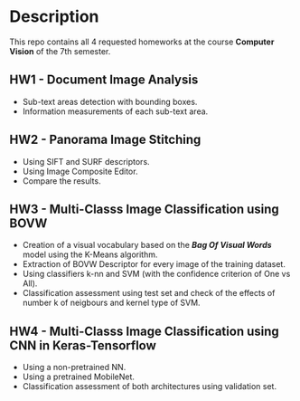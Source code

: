 # Description
This repo contains all 4 requested homeworks at the course **Computer Vision** of the 7th semester.

## HW1 - Document Image Analysis

* Sub-text areas detection with bounding boxes.
* Information measurements of each sub-text area.

## HW2 - Panorama Image Stitching

* Using SIFT and SURF descriptors.
* Using Image Composite Editor.
* Compare the results.

## HW3 - Multi-Classs Image Classification using BOVW

* Creation of a visual vocabulary based on the ***Bag Of Visual Words*** model using the K-Means algorithm.
* Extraction of BOVW Descriptor for every image of the training dataset.
* Using classifiers k-nn and SVM (with the confidence criterion of One vs All).
* Classification assessment using test set and check of the effects of number k of neigbours and kernel type of SVM.

## HW4 - Multi-Classs Image Classification using CNN in Keras-Tensorflow

* Using a non-pretrained NN.
* Using a pretrained MobileNet.
* Classification assessment of both architectures using validation set.